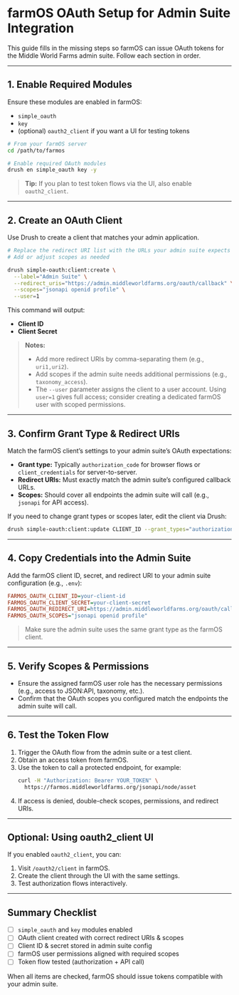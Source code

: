 # farmOS OAuth Setup for Admin Suite Integration

This guide fills in the missing steps so farmOS can issue OAuth tokens for the Middle World Farms admin suite. Follow each section in order.

---

## 1. Enable Required Modules

Ensure these modules are enabled in farmOS:
- `simple_oauth`
- `key`
- (optional) `oauth2_client` if you want a UI for testing tokens

```bash
# From your farmOS server
cd /path/to/farmos

# Enable required OAuth modules
drush en simple_oauth key -y
```

> **Tip:** If you plan to test token flows via the UI, also enable `oauth2_client`.

---

## 2. Create an OAuth Client

Use Drush to create a client that matches your admin application.

```bash
# Replace the redirect URI list with the URLs your admin suite expects
# Add or adjust scopes as needed

drush simple-oauth:client:create \
  --label="Admin Suite" \
  --redirect_uris="https://admin.middleworldfarms.org/oauth/callback" \
  --scopes="jsonapi openid profile" \
  --user=1
```

This command will output:
- **Client ID**
- **Client Secret**

> **Notes:**
> - Add more redirect URIs by comma-separating them (e.g., `uri1,uri2`).
> - Add scopes if the admin suite needs additional permissions (e.g., `taxonomy_access`).
> - The `--user` parameter assigns the client to a user account. Using `user=1` gives full access; consider creating a dedicated farmOS user with scoped permissions.

---

## 3. Confirm Grant Type & Redirect URIs

Match the farmOS client’s settings to your admin suite’s OAuth expectations:
- **Grant type:** Typically `authorization_code` for browser flows or `client_credentials` for server-to-server.
- **Redirect URIs:** Must exactly match the admin suite’s configured callback URLs.
- **Scopes:** Should cover all endpoints the admin suite will call (e.g., `jsonapi` for API access).

If you need to change grant types or scopes later, edit the client via Drush:
```bash
drush simple-oauth:client:update CLIENT_ID --grant_types="authorization_code,refresh_token"
```

---

## 4. Copy Credentials into the Admin Suite

Add the farmOS client ID, secret, and redirect URI to your admin suite configuration (e.g., `.env`):

```ini
FARMOS_OAUTH_CLIENT_ID=your-client-id
FARMOS_OAUTH_CLIENT_SECRET=your-client-secret
FARMOS_OAUTH_REDIRECT_URI=https://admin.middleworldfarms.org/oauth/callback
FARMOS_OAUTH_SCOPES="jsonapi openid profile"
```

> Make sure the admin suite uses the same grant type as the farmOS client.

---

## 5. Verify Scopes & Permissions

- Ensure the assigned farmOS user role has the necessary permissions (e.g., access to JSON:API, taxonomy, etc.).
- Confirm that the OAuth scopes you configured match the endpoints the admin suite will call.

---

## 6. Test the Token Flow

1. Trigger the OAuth flow from the admin suite or a test client.
2. Obtain an access token from farmOS.
3. Use the token to call a protected endpoint, for example:
   ```bash
   curl -H "Authorization: Bearer YOUR_TOKEN" \
     https://farmos.middleworldfarms.org/jsonapi/node/asset
   ```
4. If access is denied, double-check scopes, permissions, and redirect URIs.

---

## Optional: Using oauth2_client UI

If you enabled `oauth2_client`, you can:
1. Visit `/oauth2/client` in farmOS.
2. Create the client through the UI with the same settings.
3. Test authorization flows interactively.

---

## Summary Checklist
- [ ] `simple_oauth` and `key` modules enabled
- [ ] OAuth client created with correct redirect URIs & scopes
- [ ] Client ID & secret stored in admin suite config
- [ ] farmOS user permissions aligned with required scopes
- [ ] Token flow tested (authorization + API call)

When all items are checked, farmOS should issue tokens compatible with your admin suite.
